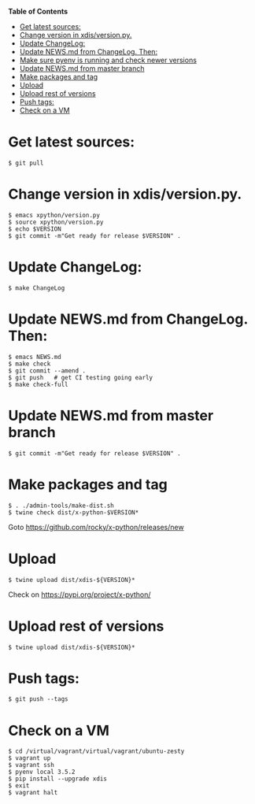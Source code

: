 <!-- markdown-toc start - Don't edit this section. Run M-x markdown-toc-refresh-toc -->
**Table of Contents**

- [Get latest sources:](#get-latest-sources)
- [Change version in xdis/version.py.](#change-version-in-xdisversionpy)
- [Update ChangeLog:](#update-changelog)
- [Update NEWS.md from ChangeLog. Then:](#update-newsmd-from-changelog-then)
- [Make sure pyenv is running and check newer versions](#make-sure-pyenv-is-running-and-check-newer-versions)
- [Update NEWS.md from master branch](#update-newsmd-from-master-branch)
- [Make packages and tag](#make-packages-and-tag)
- [Upload](#upload)
- [Upload rest of versions](#upload-rest-of-versions)
- [Push tags:](#push-tags)
- [Check on a VM](#check-on-a-vm)

<!-- markdown-toc end -->

# Get latest sources:

    $ git pull

# Change version in xdis/version.py.

    $ emacs xpython/version.py
    $ source xpython/version.py
    $ echo $VERSION
    $ git commit -m"Get ready for release $VERSION" .


# Update ChangeLog:

    $ make ChangeLog

#  Update NEWS.md from ChangeLog. Then:

    $ emacs NEWS.md
    $ make check
    $ git commit --amend .
    $ git push   # get CI testing going early
    $ make check-full

# Update NEWS.md from master branch

    $ git commit -m"Get ready for release $VERSION" .

# Make packages and tag

    $ . ./admin-tools/make-dist.sh
	$ twine check dist/x-python-$VERSION*

Goto https://github.com/rocky/x-python/releases/new


# Upload

	$ twine upload dist/xdis-${VERSION}*

Check on https://pypi.org/project/x-python/

# Upload rest of versions

    $ twine upload dist/xdis-${VERSION}*

# Push tags:

    $ git push --tags

# Check on a VM

    $ cd /virtual/vagrant/virtual/vagrant/ubuntu-zesty
	$ vagrant up
	$ vagrant ssh
	$ pyenv local 3.5.2
	$ pip install --upgrade xdis
	$ exit
	$ vagrant halt

